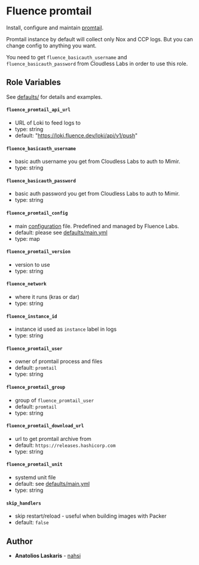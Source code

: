 # Fluence promtail

Install, configure and maintain
[promtail](https://grafana.com/docs/loki/latest/clients/promtail/).

Promtail instance by default will collect only Nox and CCP logs. But you can
change config to anything you want.

You need to get `fluence_basicauth_username` and `fluence_basicauth_password` from
Cloudless Labs in order to use this role.

## Role Variables

See
[defaults/](https://github.com/fluencelabs/ansible/blob/main/roles/promtail/defaults/main.yml)
for details and examples.

#### `fluence_promtail_api_url`

- URL of Loki to feed logs to
- type: string
- default: "https://loki.fluence.dev/loki/api/v1/push"

#### `fluence_basicauth_username`

- basic auth username you get from Cloudless Labs to auth to Mimir.
- type: string

#### `fluence_basicauth_password`

- basic auth password you get from Cloudless Labs to auth to Mimir.
- type: string

#### `fluence_promtail_config`

- main
  [configuration](https://grafana.com/docs/loki/latest/clients/promtail/configuration/)
  file. Predefined and managed by Fluence Labs.
- default: please see
  [defaults/main.yml](https://github.com/fluencelabs/ansible/blob/main/roles/promtail/defaults/main.yml)
- type: map

#### `fluence_promtail_version`

- version to use
- type: string

#### `fluence_network`

- where it runs (kras or dar)
- type: string

#### `fluence_instance_id`

- instance id used as `instance` label in logs
- type: string

#### `fluence_promtail_user`

- owner of promtail process and files
- default: `promtail`
- type: string

#### `fluence_promtail_group`

- group of `fluence_promtail_user`
- default: `promtail`
- type: string

#### `fluence_promtail_download_url`

- url to get promtail archive from
- default: `https://releases.hashicorp.com`
- type: string

#### `fluence_promtail_unit`

- systemd unit file
- default: see
  [defaults/main.yml](https://github.com/fluencelabs/ansible/blob/main/roles/promtail/defaults/main.yml)
- type: string

#### `skip_handlers`

- skip restart/reload - useful when building images with Packer
- default: `false`

## Author

- **Anatolios Laskaris** - [nahsi](https://github.com/nahsi)
